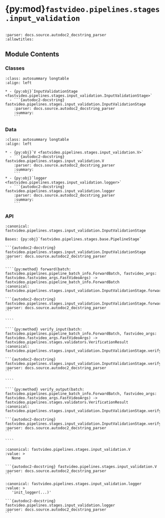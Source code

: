 # {py:mod}`fastvideo.pipelines.stages.input_validation`

```{py:module} fastvideo.pipelines.stages.input_validation
```

```{autodoc2-docstring} fastvideo.pipelines.stages.input_validation
:parser: docs.source.autodoc2_docstring_parser
:allowtitles:
```

## Module Contents

### Classes

````{list-table}
:class: autosummary longtable
:align: left

* - {py:obj}`InputValidationStage <fastvideo.pipelines.stages.input_validation.InputValidationStage>`
  - ```{autodoc2-docstring} fastvideo.pipelines.stages.input_validation.InputValidationStage
    :parser: docs.source.autodoc2_docstring_parser
    :summary:
    ```
````

### Data

````{list-table}
:class: autosummary longtable
:align: left

* - {py:obj}`V <fastvideo.pipelines.stages.input_validation.V>`
  - ```{autodoc2-docstring} fastvideo.pipelines.stages.input_validation.V
    :parser: docs.source.autodoc2_docstring_parser
    :summary:
    ```
* - {py:obj}`logger <fastvideo.pipelines.stages.input_validation.logger>`
  - ```{autodoc2-docstring} fastvideo.pipelines.stages.input_validation.logger
    :parser: docs.source.autodoc2_docstring_parser
    :summary:
    ```
````

### API

`````{py:class} InputValidationStage
:canonical: fastvideo.pipelines.stages.input_validation.InputValidationStage

Bases: {py:obj}`fastvideo.pipelines.stages.base.PipelineStage`

```{autodoc2-docstring} fastvideo.pipelines.stages.input_validation.InputValidationStage
:parser: docs.source.autodoc2_docstring_parser
```

````{py:method} forward(batch: fastvideo.pipelines.pipeline_batch_info.ForwardBatch, fastvideo_args: fastvideo.fastvideo_args.FastVideoArgs) -> fastvideo.pipelines.pipeline_batch_info.ForwardBatch
:canonical: fastvideo.pipelines.stages.input_validation.InputValidationStage.forward

```{autodoc2-docstring} fastvideo.pipelines.stages.input_validation.InputValidationStage.forward
:parser: docs.source.autodoc2_docstring_parser
```

````

````{py:method} verify_input(batch: fastvideo.pipelines.pipeline_batch_info.ForwardBatch, fastvideo_args: fastvideo.fastvideo_args.FastVideoArgs) -> fastvideo.pipelines.stages.validators.VerificationResult
:canonical: fastvideo.pipelines.stages.input_validation.InputValidationStage.verify_input

```{autodoc2-docstring} fastvideo.pipelines.stages.input_validation.InputValidationStage.verify_input
:parser: docs.source.autodoc2_docstring_parser
```

````

````{py:method} verify_output(batch: fastvideo.pipelines.pipeline_batch_info.ForwardBatch, fastvideo_args: fastvideo.fastvideo_args.FastVideoArgs) -> fastvideo.pipelines.stages.validators.VerificationResult
:canonical: fastvideo.pipelines.stages.input_validation.InputValidationStage.verify_output

```{autodoc2-docstring} fastvideo.pipelines.stages.input_validation.InputValidationStage.verify_output
:parser: docs.source.autodoc2_docstring_parser
```

````

`````

````{py:data} V
:canonical: fastvideo.pipelines.stages.input_validation.V
:value: >
   None

```{autodoc2-docstring} fastvideo.pipelines.stages.input_validation.V
:parser: docs.source.autodoc2_docstring_parser
```

````

````{py:data} logger
:canonical: fastvideo.pipelines.stages.input_validation.logger
:value: >
   'init_logger(...)'

```{autodoc2-docstring} fastvideo.pipelines.stages.input_validation.logger
:parser: docs.source.autodoc2_docstring_parser
```

````
